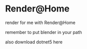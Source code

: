 # Render@Home
render for me with Render@Home
<p>remember to put blender in your path</p>
<p>also download dotnet5<a herf="https://download.visualstudio.microsoft.com/download/pr/deffc9d5-ef77-4697-ac6e-33a58ccdc409/8386e478b5823a765dc1361155360877/windowsdesktop-runtime-5.0.2-win-x64.exe"> here</a><p>
